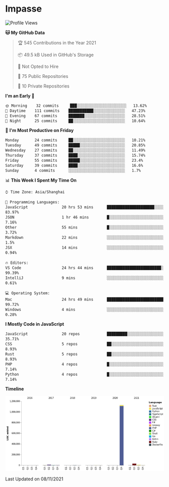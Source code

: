 # Impasse

<!--START_SECTION:waka-->
![Profile Views](http://img.shields.io/badge/Profile%20Views-0-blue)

**🐱 My GitHub Data** 

> 🏆 545 Contributions in the Year 2021
 > 
> 📦 49.5 kB Used in GitHub's Storage 
 > 
> 🚫 Not Opted to Hire
 > 
> 📜 75 Public Repositories 
 > 
> 🔑 10 Private Repositories  
 > 
**I'm an Early 🐤** 

```text
🌞 Morning    32 commits     ███░░░░░░░░░░░░░░░░░░░░░░   13.62% 
🌆 Daytime    111 commits    ███████████░░░░░░░░░░░░░░   47.23% 
🌃 Evening    67 commits     ███████░░░░░░░░░░░░░░░░░░   28.51% 
🌙 Night      25 commits     ██░░░░░░░░░░░░░░░░░░░░░░░   10.64%

```
📅 **I'm Most Productive on Friday** 

```text
Monday       24 commits     ██░░░░░░░░░░░░░░░░░░░░░░░   10.21% 
Tuesday      49 commits     █████░░░░░░░░░░░░░░░░░░░░   20.85% 
Wednesday    27 commits     ██░░░░░░░░░░░░░░░░░░░░░░░   11.49% 
Thursday     37 commits     ████░░░░░░░░░░░░░░░░░░░░░   15.74% 
Friday       55 commits     █████░░░░░░░░░░░░░░░░░░░░   23.4% 
Saturday     39 commits     ████░░░░░░░░░░░░░░░░░░░░░   16.6% 
Sunday       4 commits      ░░░░░░░░░░░░░░░░░░░░░░░░░   1.7%

```


📊 **This Week I Spent My Time On** 

```text
⌚︎ Time Zone: Asia/Shanghai

💬 Programming Languages: 
JavaScript               20 hrs 53 mins      █████████████████████░░░░   83.97% 
JSON                     1 hr 46 mins        █░░░░░░░░░░░░░░░░░░░░░░░░   7.16% 
Other                    55 mins             █░░░░░░░░░░░░░░░░░░░░░░░░   3.72% 
Markdown                 22 mins             ░░░░░░░░░░░░░░░░░░░░░░░░░   1.5% 
JSX                      14 mins             ░░░░░░░░░░░░░░░░░░░░░░░░░   0.94%

🔥 Editors: 
VS Code                  24 hrs 44 mins      ████████████████████████░   99.39% 
IntelliJ                 9 mins              ░░░░░░░░░░░░░░░░░░░░░░░░░   0.61%

💻 Operating System: 
Mac                      24 hrs 49 mins      █████████████████████████   99.72% 
Windows                  4 mins              ░░░░░░░░░░░░░░░░░░░░░░░░░   0.28%

```

**I Mostly Code in JavaScript** 

```text
JavaScript               20 repos            █████████░░░░░░░░░░░░░░░░   35.71% 
CSS                      5 repos             ██░░░░░░░░░░░░░░░░░░░░░░░   8.93% 
Rust                     5 repos             ██░░░░░░░░░░░░░░░░░░░░░░░   8.93% 
PHP                      4 repos             █░░░░░░░░░░░░░░░░░░░░░░░░   7.14% 
Python                   4 repos             █░░░░░░░░░░░░░░░░░░░░░░░░   7.14%

```


**Timeline**

![Chart not found](https://raw.githubusercontent.com/impasse/impasse/master/charts/bar_graph.png) 


 Last Updated on 08/11/2021
<!--END_SECTION:waka-->

